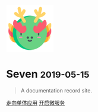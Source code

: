 ![logo](./_media/icon.png)

# Seven <small>2019-05-15</small>

> A documentation record site.

[走向单体应用](走向单体地狱.md)
[开启微服务](微服务解决复杂问题.md)

